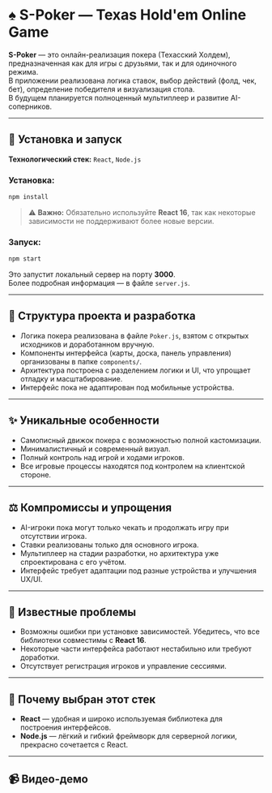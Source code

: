 # ♠️ S-Poker — Texas Hold'em Online Game

**S-Poker** — это онлайн-реализация покера (Техасский Холдем), предназначенная как для игры с друзьями, так и для одиночного режима.  
В приложении реализована логика ставок, выбор действий (фолд, чек, бет), определение победителя и визуализация стола.  
В будущем планируется полноценный мультиплеер и развитие AI-соперников.

---

## 🚀 Установка и запуск

**Технологический стек:** `React`, `Node.js`

### Установка:

```bash
npm install
```

> ⚠️ **Важно:** Обязательно используйте **React 16**, так как некоторые зависимости не поддерживают более новые версии.

### Запуск:

```bash
npm start
```

Это запустит локальный сервер на порту **3000**.  
Более подробная информация — в файле `server.js`.

---

## 🧩 Структура проекта и разработка

- Логика покера реализована в файле `Poker.js`, взятом с открытых исходников и доработанном вручную.
- Компоненты интерфейса (карты, доска, панель управления) организованы в папке `components/`.
- Архитектура построена с разделением логики и UI, что упрощает отладку и масштабирование.
- Интерфейс пока не адаптирован под мобильные устройства.

---

## ✨ Уникальные особенности

- Самописный движок покера с возможностью полной кастомизации.
- Минималистичный и современный визуал.
- Полный контроль над игрой и ходами игроков.
- Все игровые процессы находятся под контролем на клиентской стороне.

---

## ⚖️ Компромиссы и упрощения

- AI-игроки пока могут только чекать и продолжать игру при отсутствии игрока.
- Ставки реализованы только для основного игрока.
- Мультиплеер на стадии разработки, но архитектура уже спроектирована с его учётом.
- Интерфейс требует адаптации под разные устройства и улучшения UX/UI.

---

## 🐞 Известные проблемы

- Возможны ошибки при установке зависимостей.
  Убедитесь, что все библиотеки совместимы с **React 16**.
- Некоторые части интерфейса работают нестабильно или требуют доработки.
- Отсутствует регистрация игроков и управление сессиями.

---

## 🧠 Почему выбран этот стек

- **React** — удобная и широко используемая библиотека для построения интерфейсов.
- **Node.js** — лёгкий и гибкий фреймворк для серверной логики, прекрасно сочетается с React.

---

## 📹 Видео-демо



